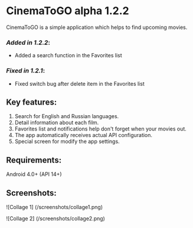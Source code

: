 # CinemaToGO alpha 1.2.2

CinemaToGO is a simple application which helps to find upcoming movies.

### *Added in 1.2.2*:
- Added a search function in the Favorites list

### *Fixed in 1.2.1*:
- Fixed switch bug after delete item in the Favorites list 

## Key features:
1. Search for English and Russian languages.
2. Detail information about each film.
3. Favorites list and notifications help don't forget when your movies out.
4. The app automatically receives actual API configuration.
5. Special screen for modify the app settings.

## Requirements:
Android 4.0+ (API 14+)

## Screenshots:
![Collage 1] (/screenshots/collage1.png)

![Collage 2] (/screenshots/collage2.png)
